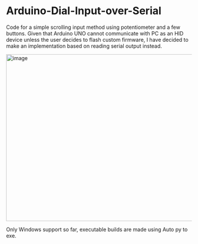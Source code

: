 # Arduino-Dial-Input-over-Serial
Code for a simple scrolling input method using potentiometer and a few buttons. Given that Arduino UNO cannot communicate with PC as an HID device unless the user decides to flash custom firmware, I have decided to make an implementation based on reading serial output instead.

<img width="696" height="453" alt="image" src="https://github.com/user-attachments/assets/3c154c02-0140-45f7-8d87-53a98468e5f9" />

Only Windows support so far, executable builds are made using Auto py to exe.
